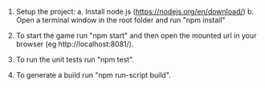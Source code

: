 1. Setup the project:
    a. Install node.js (https://nodejs.org/en/download/)
    b. Open a terminal window in the root folder and run "npm install"

2. To start the game run "npm start" and then open the mounted url in your browser (eg http://localhost:8081/).

3. To run the unit tests run "npm test".

4. To generate a build run "npm run-script build".



